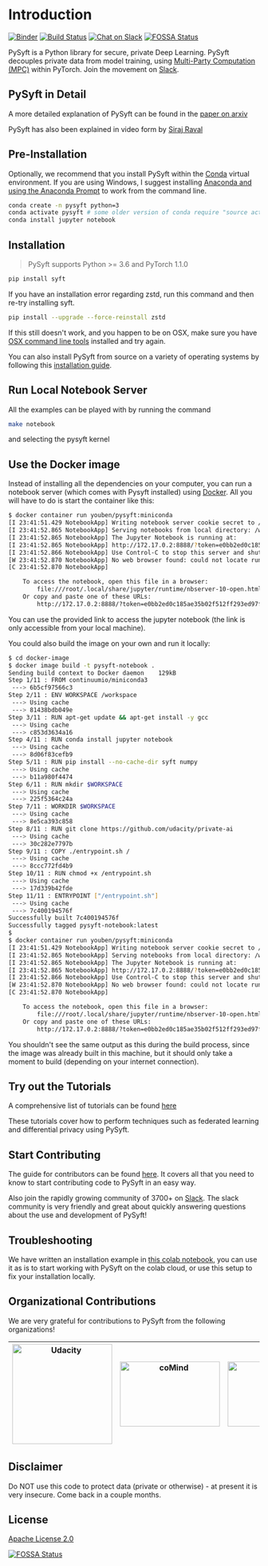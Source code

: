 # Introduction

[![Binder](https://mybinder.org/badge.svg)](https://mybinder.org/v2/gh/OpenMined/PySyft/master) [![Build Status](https://travis-ci.org/OpenMined/PySyft.svg?branch=torch_1)](https://travis-ci.org/OpenMined/PySyft) [![Chat on Slack](https://img.shields.io/badge/chat-on%20slack-7A5979.svg)](https://openmined.slack.com/messages/team_pysyft) [![FOSSA Status](https://app.fossa.io/api/projects/git%2Bgithub.com%2Fmatthew-mcateer%2FPySyft.svg?type=small)](https://app.fossa.io/projects/git%2Bgithub.com%2Fmatthew-mcateer%2FPySyft?ref=badge_small)

PySyft is a Python library for secure, private Deep Learning. PySyft decouples private data from model training, using [Multi-Party Computation (MPC)](https://en.wikipedia.org/wiki/Secure_multi-party_computation) within PyTorch. Join the movement on [Slack](http://slack.openmined.org/).

## PySyft in Detail

A more detailed explanation of PySyft can be found in the [paper on arxiv](https://arxiv.org/abs/1811.04017)

PySyft has also been explained in video form by [Siraj Raval](https://www.youtube.com/watch?v=39hNjnhY7cY&feature=youtu.be&a=)

## Pre-Installation

Optionally, we recommend that you install PySyft within the [Conda](https://docs.conda.io/projects/conda/en/latest/user-guide/overview.html) virtual environment. If you are using Windows, I suggest installing [Anaconda and using the Anaconda Prompt](https://docs.anaconda.com/anaconda/user-guide/getting-started/) to work from the command line.

```bash
conda create -n pysyft python=3
conda activate pysyft # some older version of conda require "source activate pysyft" instead.
conda install jupyter notebook
```

## Installation

> PySyft supports Python >= 3.6 and PyTorch 1.1.0

```bash
pip install syft
```

If you have an installation error regarding zstd, run this command and then re-try installing syft.

```bash
pip install --upgrade --force-reinstall zstd
```
If this still doesn't work, and you happen to be on OSX, make sure you have [OSX command line tools](https://railsapps.github.io/xcode-command-line-tools.html) installed and try again.

You can also install PySyft from source on a variety of operating systems by following this [installation guide](https://github.com/OpenMined/PySyft/blob/dev/INSTALLATION.md).

## Run Local Notebook Server

All the examples can be played with by running the command

```bash
make notebook
```

and selecting the pysyft kernel

## Use the Docker image

Instead of installing all the dependencies on your computer, you can run a notebook server (which comes with Pysyft installed) using [Docker](https://www.docker.com/). All you will have to do is start the container like this:

```bash
$ docker container run youben/pysyft:miniconda
[I 23:41:51.429 NotebookApp] Writing notebook server cookie secret to /root/.local/share/jupyter/runtime/notebook_cookie_secret
[I 23:41:52.865 NotebookApp] Serving notebooks from local directory: /workspace
[I 23:41:52.865 NotebookApp] The Jupyter Notebook is running at:
[I 23:41:52.865 NotebookApp] http://172.17.0.2:8888/?token=e0bb2ed0c185ae35b02f512ff293ed97fa0d2300b2ff73b3
[I 23:41:52.866 NotebookApp] Use Control-C to stop this server and shut down all kernels (twice to skip confirmation).
[W 23:41:52.870 NotebookApp] No web browser found: could not locate runnable browser.
[C 23:41:52.870 NotebookApp]

    To access the notebook, open this file in a browser:
        file:///root/.local/share/jupyter/runtime/nbserver-10-open.html
    Or copy and paste one of these URLs:
        http://172.17.0.2:8888/?token=e0bb2ed0c185ae35b02f512ff293ed97fa0d2300b2ff73b3

```

You can use the provided link to access the jupyter notebook (the link is only accessible from your local machine).


You could also build the image on your own and run it locally:

```bash
$ cd docker-image
$ docker image build -t pysyft-notebook .
Sending build context to Docker daemon    129kB
Step 1/11 : FROM continuumio/miniconda3
 ---> 6b5cf97566c3
Step 2/11 : ENV WORKSPACE /workspace
 ---> Using cache
 ---> 81438bdb049e
Step 3/11 : RUN apt-get update && apt-get install -y gcc
 ---> Using cache
 ---> c853d3634a16
Step 4/11 : RUN conda install jupyter notebook
 ---> Using cache
 ---> 8d06f83cefb9
Step 5/11 : RUN pip install --no-cache-dir syft numpy
 ---> Using cache
 ---> b11a980f4474
Step 6/11 : RUN mkdir $WORKSPACE
 ---> Using cache
 ---> 225f5364c24a
Step 7/11 : WORKDIR $WORKSPACE
 ---> Using cache
 ---> 8e5ca393c858
Step 8/11 : RUN git clone https://github.com/udacity/private-ai
 ---> Using cache
 ---> 30c282e7797b
Step 9/11 : COPY ./entrypoint.sh /
 ---> Using cache
 ---> 8ccc772fd4b9
Step 10/11 : RUN chmod +x /entrypoint.sh
 ---> Using cache
 ---> 17d339b42fde
Step 11/11 : ENTRYPOINT ["/entrypoint.sh"]
 ---> Using cache
 ---> 7c400194576f
Successfully built 7c400194576f
Successfully tagged pysyft-notebook:latest
$
$ docker container run youben/pysyft:miniconda
[I 23:41:51.429 NotebookApp] Writing notebook server cookie secret to /root/.local/share/jupyter/runtime/notebook_cookie_secret
[I 23:41:52.865 NotebookApp] Serving notebooks from local directory: /workspace
[I 23:41:52.865 NotebookApp] The Jupyter Notebook is running at:
[I 23:41:52.865 NotebookApp] http://172.17.0.2:8888/?token=e0bb2ed0c185ae35b02f512ff293ed97fa0d2300b2ff73b3
[I 23:41:52.866 NotebookApp] Use Control-C to stop this server and shut down all kernels (twice to skip confirmation).
[W 23:41:52.870 NotebookApp] No web browser found: could not locate runnable browser.
[C 23:41:52.870 NotebookApp]

    To access the notebook, open this file in a browser:
        file:///root/.local/share/jupyter/runtime/nbserver-10-open.html
    Or copy and paste one of these URLs:
        http://172.17.0.2:8888/?token=e0bb2ed0c185ae35b02f512ff293ed97fa0d2300b2ff73b3
```

You shouldn't see the same output as this during the build process, since the image was already built in this machine, but it should only take a moment to build  (depending on your internet connection).

## Try out the Tutorials

A comprehensive list of tutorials can be found [here](https://github.com/OpenMined/PySyft/tree/master/examples/tutorials)

These tutorials cover how to perform techniques such as federated learning and differential privacy using PySyft.

## Start Contributing

The guide for contributors can be found [here](https://github.com/OpenMined/PySyft/tree/master/CONTRIBUTING.md). It covers all that you need to know to start contributing code to PySyft in an easy way.

Also join the rapidly growing community of 3700+ on [Slack](http://slack.openmined.org). The slack community is very friendly and great about quickly answering questions about the use and development of PySyft!

## Troubleshooting

We have written an installation example in [this colab notebook](https://colab.research.google.com/drive/14tNU98OKPsP55Y3IgFtXPfd4frqbkrxK), you can use it as is to start working with PySyft on the colab cloud, or use this setup to fix your installation locally.

## Organizational Contributions

We are very grateful for contributions to PySyft from the following organizations!

[<img src="https://github.com/udacity/private-ai/blob/master/udacity-logo-vert-white.png?raw=true" alt="Udacity" width="200"/>](https://udacity.com/) | [<img src="https://raw.githubusercontent.com/coMindOrg/federated-averaging-tutorials/master/images/comindorg_logo.png" alt="coMind" width="200" height="130"/>](https://github.com/coMindOrg/federated-averaging-tutorials) | [<img src="https://arkhn.org/img/arkhn_logo_black.svg" alt="Arkhn" width="200" height="130"/>](http://ark.hn) | [<img src="https://raw.githubusercontent.com/dropoutlabs/files/master/dropout-labs-logo-white-2500.png" alt="Dropout Labs" width="200"/>](https://dropoutlabs.com/)
--------------------------------------------------------------|--------------------------------------------------------------|---------------------------------------------------------------------------|---------------------------------------------------------------------------

## Disclaimer

Do NOT use this code to protect data (private or otherwise) - at present it is very insecure. Come back in a couple months.

## License

[Apache License 2.0](https://github.com/OpenMined/PySyft/blob/master/LICENSE)

[![FOSSA Status](https://app.fossa.io/api/projects/git%2Bgithub.com%2Fmatthew-mcateer%2FPySyft.svg?type=large)](https://app.fossa.io/projects/git%2Bgithub.com%2Fmatthew-mcateer%2FPySyft?ref=badge_large)
